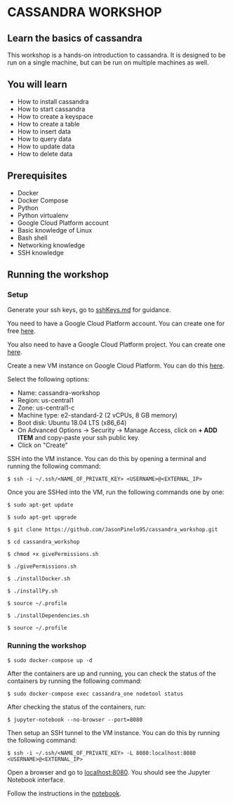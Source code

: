 # CASSANDRA WORKSHOP

## Learn the basics of cassandra

This workshop is a hands-on introduction to cassandra. It is designed to be run on a single machine, but can be run on multiple machines as well.

## You will learn

* How to install cassandra
* How to start cassandra
* How to create a keyspace
* How to create a table
* How to insert data
* How to query data
* How to update data
* How to delete data

## Prerequisites

* Docker
* Docker Compose
* Python 
* Python virtualenv
* Google Cloud Platform account
* Basic knowledge of Linux
* Bash shell
* Networking knowledge
* SSH knowledge

## Running the workshop

### Setup

Generate your ssh keys, go to [sshKeys.md](sshKeys.md) for guidance.

You need to have a Google Cloud Platform account. You can create one for free [here](https://cloud.google.com/free/).

You also need to have a Google Cloud Platform project. You can create one [here](https://console.cloud.google.com/projectcreate).

Create a new VM instance on Google Cloud Platform. You can do this [here](https://console.cloud.google.com/compute/instancesAdd).

Select the following options:
* Name: cassandra-workshop
* Region: us-central1
* Zone: us-central1-c
* Machine type: e2-standard-2 (2 vCPUs, 8 GB memory)
* Boot disk: Ubuntu 18.04 LTS (x86_64)
* On Advanced Options -> Security -> Manage Access, click on **+ ADD ITEM** and copy-paste your ssh public key.
* Click on "Create"

SSH into the VM instance. You can do this by opening a terminal and running the following command:

```$ ssh -i ~/.ssh/<NAME_OF_PRIVATE_KEY> <USERNAME>@<EXTERNAL_IP> ```

Once you are SSHed into the VM, run the following commands one by one:

```$ sudo apt-get update```

```$ sudo apt-get upgrade```

```$ git clone https://github.com/JasonPinelo95/cassandra_workshop.git```

```$ cd cassandra_workshop```

```$ chmod +x givePermissions.sh```

```$ ./givePermissions.sh```

```$ ./installDocker.sh```

```$ ./installPy.sh```

```$ source ~/.profile```

```$ ./installDependencies.sh```

```$ source ~/.profile```


### Running the workshop

```$ sudo docker-compose up -d```

After the containers are up and running, you can check the status of the containers by running the following command:

```$ sudo docker-compose exec cassandra_one nodetool status```

After checking the status of the containers, run:

```$ jupyter-notebook --no-browser --port=8080```

Then setup an SSH tunnel to the VM instance. You can do this by running the following command:

```$ ssh -i ~/.ssh/<NAME_OF_PRIVATE_KEY> -L 8080:localhost:8080 <USERNAME>@<EXTERNAL_IP>```

Open a browser and go to [localhost:8080](localhost:8080). You should see the Jupyter Notebook interface.

Follow the instructions in the [notebook](intro_to_cassandra.ipynb).




